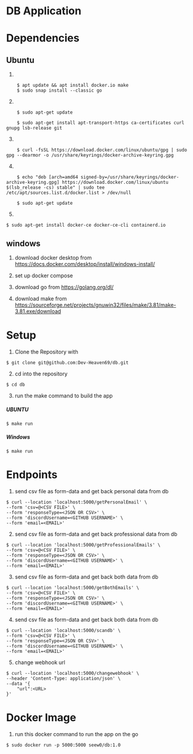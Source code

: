 # DB Application

# Dependencies

## Ubuntu

1) 
``` 
    $ apt update && apt install docker.io make
    $ sudo snap install --classic go
```
2) 
```
    $ sudo apt-get update

    $ sudo apt-get install apt-transport-https ca-certificates curl gnupg lsb-release git
```
3) 
```
    $ curl -fsSL https://download.docker.com/linux/ubuntu/gpg | sudo gpg --dearmor -o /usr/share/keyrings/docker-archive-keyring.gpg
```
4) 
```
    $ echo "deb [arch=amd64 signed-by=/usr/share/keyrings/docker-archive-keyring.gpg] https://download.docker.com/linux/ubuntu $(lsb_release -cs) stable" | sudo tee /etc/apt/sources.list.d/docker.list > /dev/null

    $ sudo apt-get update
```
5) 
```
$ sudo apt-get install docker-ce docker-ce-cli containerd.io
```

## windows 

1) download docker desktop from https://docs.docker.com/desktop/install/windows-install/

2) set up docker compose 

3) download go from https://golang.org/dl/

4) download make from https://sourceforge.net/projects/gnuwin32/files/make/3.81/make-3.81.exe/download

# Setup

1) Clone the Repository with 
``` 
$ git clone git@github.com:Dev-Heaven69/db.git
```
2) cd into the repository
```
$ cd db
```
3) run the make command to build the app
##### UBUNTU 
```
$ make run
```
##### Windows
```
$ make run
```

# Endpoints

1) send csv file as form-data and get back personal data from db

```
$ curl --location 'localhost:5000/getPersonalEmail' \
--form 'csv=@<CSV FILE>' \
--form 'responseType=<JSON OR CSV>' \
--form 'discordUsername=<GITHUB USERNAME>' \
--form 'email=<EMAIL>'
```

2) send csv file as form-data and get back professional data from db

```
$ curl --location 'localhost:5000/getProfessionalEmails' \
--form 'csv=@<CSV FILE>' \
--form 'responseType=<JSON OR CSV>' \
--form 'discordUsername=<GITHUB USERNAME>' \
--form 'email=<EMAIL>'
```

3) send csv file as form-data and get back both data from db

```
$ curl --location 'localhost:5000/getBothEmails' \
--form 'csv=@<CSV FILE>' \
--form 'responseType=<JSON OR CSV>' \
--form 'discordUsername=<GITHUB USERNAME>' \
--form 'email=<EMAIL>'
```

4) send csv file as form-data and get back both data from db

```
$ curl --location 'localhost:5000/scandb' \
--form 'csv=@<CSV FILE>' \
--form 'responseType=<JSON OR CSV>' \
--form 'discordUsername=<GITHUB USERNAME>' \
--form 'email=<EMAIL>'
```

5) change webhook url

```
$ curl --location 'localhost:5000/changewebhook' \
--header 'Content-Type: application/json' \
--data '{
    "url":<URL>
}'
``` 
# Docker Image

1) run this docker command to run the app on the go 
```
$ sudo docker run -p 5000:5000 seew0/db:1.0  
```